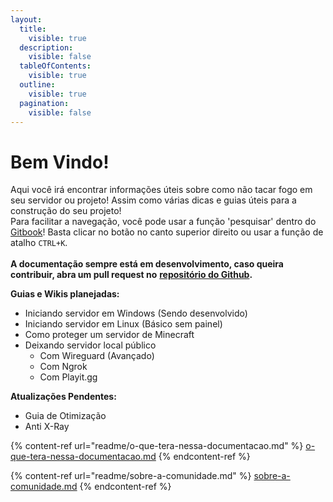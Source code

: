 ```yaml
---
layout:
  title:
    visible: true
  description:
    visible: false
  tableOfContents:
    visible: true
  outline:
    visible: true
  pagination:
    visible: false
---
```


# Bem Vindo!

Aqui você irá encontrar informações úteis sobre como não tacar fogo em seu servidor ou projeto! Assim como várias dicas e guias úteis para a construção do seu projeto!\
Para facilitar a navegação, você pode usar a função 'pesquisar' dentro do [Gitbook](https://docs.minersrefuge.com.br)! Basta clicar no botão no canto superior direito ou usar a função de atalho `CTRL+K`.\
\
**A documentação sempre está em desenvolvimento, caso queira contribuir, abra um pull request no** [**repositório do Github**](https://github.com/MinersRefuge/docs)**.**



**Guias e Wikis planejadas:**

* Iniciando servidor em Windows (Sendo desenvolvido)
* Iniciando servidor em Linux (Básico sem painel)
* Como proteger um servidor de Minecraft
* Deixando servidor local público
  * Com Wireguard (Avançado)
  * Com Ngrok
  * Com Playit.gg

**Atualizações Pendentes:**

* Guia de Otimização
* Anti X-Ray

{% content-ref url="readme/o-que-tera-nessa-documentacao.md" %}
[o-que-tera-nessa-documentacao.md](readme/o-que-tera-nessa-documentacao.md)
{% endcontent-ref %}

{% content-ref url="readme/sobre-a-comunidade.md" %}
[sobre-a-comunidade.md](readme/sobre-a-comunidade.md)
{% endcontent-ref %}
